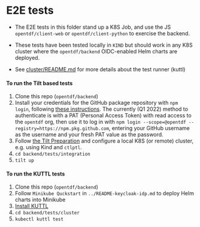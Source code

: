 # E2E tests

- The E2E tests in this folder stand up a K8S Job, and use the JS `opentdf/client-web` or `opentdf/client-python` to exercise the backend.

- These tests have been tested locally in `KIND` but should work in any K8S cluster where the `opentdf/backend` OIDC-enabled Helm charts are deployed.

- See [cluster/README.md](./cluster/README.md) for more details about the test runner (kuttl)

#### To run the Tilt based tests
1. Clone this repo (`opentdf/backend`)
1. Install your credentials for the GitHub package repository with `npm login`, following [these instructions](https://docs.github.com/en/packages/working-with-a-github-packages-registry/working-with-the-npm-registry#authenticating-with-a-personal-access-token). The currently (Q1 2022) method to authenticate is with a PAT (Personal Access Token) with read access to the `opentdf` org, then use it to log in with `npm login --scope=@opentdf --registry=https://npm.pkg.github.com`, entering your GitHub username as the username and your fresh PAT value as the password.
1. Follow [the Tilt Preparation](https://docs.tilt.dev/tutorial/1-prerequisites.html) and configure a local K8S (or remote) cluster, e.g. using Kind and `ctlptl`.
1. `cd backend/tests/integration`
1. `tilt up`

#### To run the KUTTL tests
1. Clone this repo (`opentdf/backend`)
1. Follow `Minikube Quckstart` in `../README-keycloak-idp.md` to deploy Helm charts into Minikube
1. [Install KUTTL](https://kuttl.dev/docs/cli.html)
1. `cd backend/tests/cluster`
1. `kubectl kuttl test`
